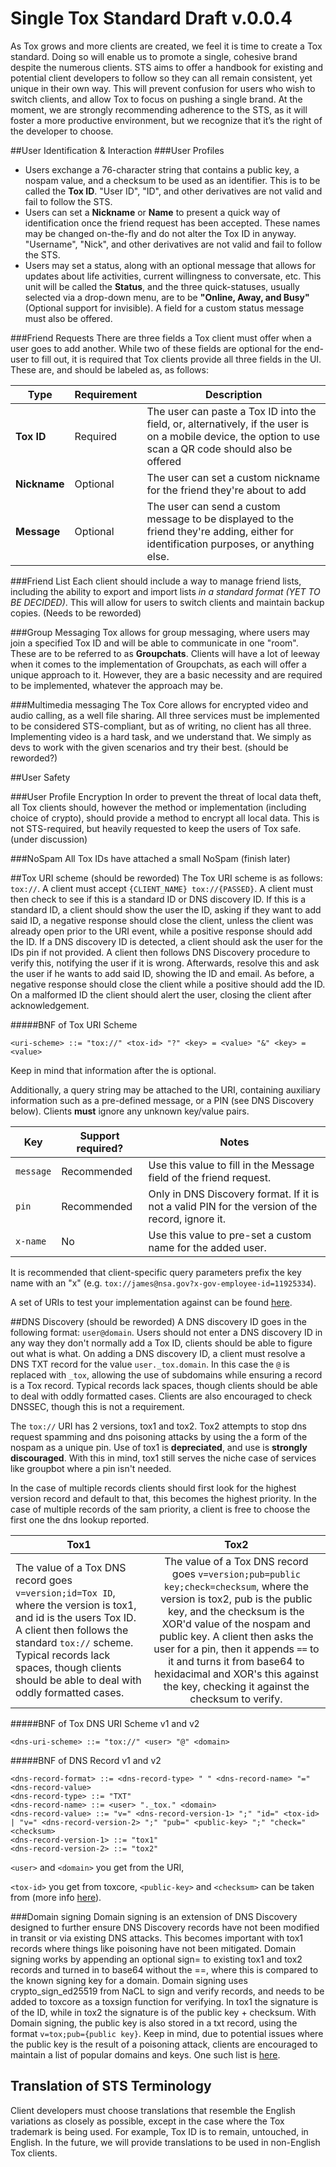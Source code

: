 Single Tox Standard Draft v.0.0.4
===
As Tox grows and more clients are created, we feel it is time to  create a Tox standard. Doing so will enable us to promote a single, cohesive brand despite the numerous clients. STS aims to offer a handbook for existing and potential client developers to follow so they can all remain consistent, yet unique in their own way. This will prevent confusion for users who wish to switch clients, and allow Tox to focus on pushing a single brand. At the moment, we are strongly recommending adherence to the STS, as it will foster a more productive environment, but we recognize that it’s the right of the developer to choose.


##User Identification & Interaction
###User Profiles
- Users exchange a 76-character string that contains a public key, a nospam value, and a checksum to be used as an identifier. This is to be called the **Tox ID**. "User ID", "ID", and other derivatives are not valid and fail to follow the STS.
- Users can set a **Nickname** or **Name** to present a quick way of identification once the friend request has been accepted. These names may be changed on-the-fly and do not alter the Tox ID in anyway. "Username", "Nick", and other derivatives are not valid and fail to follow the STS.
- Users may set a status, along with an optional message that allows for updates about life activities, current willingness to conversate, etc. This unit will be called the **Status**, and the three quick-statuses, usually selected via a drop-down menu, are to be  **"Online, Away, and Busy"** (Optional support for invisible). A field for a custom status message must also be offered.

###Friend Requests
There are three fields a Tox client must offer when a user goes to add another. While two of these fields are optional for the end-user to fill out, it is required that Tox clients provide all three fields in the UI. These are, and should be labeled as, as follows:

| Type | Requirement | Description
| --- | --- | ---
| **Tox ID** | Required | The user can paste a Tox ID into the field, or, alternatively, if the user is on a mobile device, the option to use scan a QR code should also be offered
| **Nickname** | Optional | The user can set a custom nickname for the friend they're about to add  
| **Message** | Optional | The user can send a custom message to be displayed to the friend they're adding, either for identification purposes, or anything else.

###Friend List
Each client should include a way to manage friend lists, including the ability to export and import lists *in a standard format (YET TO BE DECIDED)*. This will allow for users to switch clients and maintain backup copies. (Needs to be reworded)

###Group Messaging
Tox allows for group messaging, where users may join a specified Tox ID and will be able to communicate in one "room". These are to be referred to as **Groupchats**. Clients will have a lot of leeway when it comes to the implementation of Groupchats, as each will offer a unique approach to it. However, they are a basic necessity and are required to be implemented, whatever the approach may be.

###Multimedia messaging
The Tox Core allows for encrypted video and audio calling, as a well file sharing. All three services must be implemented to be considered STS-compliant, but as of writing, no client has all three. Implementing video is a hard task, and we understand that. We simply as devs to work with the given scenarios and try their best. (should be reworded?)


##User Safety

###User Profile Encryption
In order to prevent the threat of local data theft, all Tox clients should, however the method or implementation (including choice of crypto), should provide a method to encrypt all local data. This is not STS-required, but heavily requested to keep the users of Tox safe. (under discussion)

###NoSpam
All Tox IDs have attached a small NoSpam (finish later)

##Tox URI scheme (should be reworded)
The Tox URI scheme is as follows: `tox://`. A client must accept `{CLIENT_NAME} tox://{PASSED}`. A client must then check to see if this is a standard ID or DNS discovery ID. If this is a standard ID, a client should show the user the ID, asking if they want to add said ID, a negative response should close the client, unless the client was already open prior to the URI event, while a positive response should add the ID. If a DNS discovery ID is detected, a client should ask the user for the IDs pin if not provided. A client then follows DNS Discovery procedure to verify this, notifying the user if it is wrong. Afterwards, resolve this and ask the user if he wants to add said ID, showing the ID and email. As before, a negative response should close the client while a positive should add the ID. On a malformed ID the client should alert the user, closing the client after acknowledgement.

#####BNF of Tox URI Scheme
```
<uri-scheme> ::= "tox://" <tox-id> "?" <key> = <value> "&" <key> = <value>
```
Keep in mind that information after the <tox-id> is optional.

Additionally, a query string may be attached to the URI, containing auxiliary information such as a pre-defined message, or a PIN (see DNS Discovery below). Clients **must** ignore any unknown key/value pairs.

| Key         | Support required? | Notes                                                              |
| ----------- | ----------------- | ------------------------------------------------------------------ |
| `message`   | Recommended       | Use this value to fill in the Message field of the friend request. |
| `pin    `   | Recommended       | Only in DNS Discovery format. If it is not a valid PIN for the version of the record, ignore it. |
| `x-name `   | No                | Use this value to pre-set a custom name for the added user.        |

It is recommended that client-specific query parameters prefix the key name with an "x" (e.g. `tox://james@nsa.gov?x-gov-employee-id=11925334`).

A set of URIs to test your implementation against can be found [here](https://kirara.ca/toxurl_testcases.html).

##DNS Discovery (should be reworded)
A DNS discovery ID goes in the following format: `user@domain`. Users should not enter a DNS discovery ID in any way they don't normally add a Tox ID, clients should be able to figure out what is what. On adding a DNS discovery ID, a client must resolve a DNS TXT record for the value `user._tox.domain`. In this case the `@` is replaced with `_tox`, allowing the use of subdomains while ensuring a record is a Tox record. Typical records lack spaces, though clients should be able to deal with oddly formatted cases. Clients are also encouraged to check DNSSEC, though this is not a requirement.

The `tox://` URI has 2 versions, tox1 and tox2. Tox2 attempts to stop dns request spamming and dns poisoning attacks by using the a form of the nospam as a unique pin. Use of tox1 is **depreciated**, and use is **strongly discouraged**. With this in mind, tox1 still serves the niche case of services like groupbot where a pin isn't needed.

In the case of multiple records clients should first look for the highest version record and default to that, this becomes the highest priority. In the case of multiple records of the sam priority, a client is free to choose the first one the dns lookup reported.

| Tox1        | Tox2          |
| ------------- |:-------------:|
| The value of a Tox DNS record goes `v=version;id=Tox ID`, where the version is tox1, and id is the users Tox ID. A client then follows the standard `tox://` scheme. Typical records lack spaces, though clients should be able to deal with oddly formatted cases.      | The value of a Tox DNS record goes `v=version;pub=public key;check=checksum`, where the version is tox2, pub is the public key, and the checksum is the XOR'd value of the nospam and public key. A client then asks the user for a pin, then it appends `==` to it and turns it from base64 to hexidacimal and XOR's this against the key, checking it against the checksum to verify. |


#####BNF of Tox DNS URI Scheme v1 and v2

```
<dns-uri-scheme> ::= "tox://" <user> "@" <domain>
```

#####BNF of DNS Record v1 and v2

```
<dns-record-format> ::= <dns-record-type> " " <dns-record-name> "=" <dns-record-value>
<dns-record-type> ::= "TXT"
<dns-record-name> ::= <user> "._tox." <domain>
<dns-record-value> ::= "v=" <dns-record-version-1> ";" "id=" <tox-id> | "v=" <dns-record-version-2> ";" "pub=" <public-key> ";" "check=" <checksum>
<dns-record-version-1> ::= "tox1"
<dns-record-version-2> ::= "tox2"
```

`<user>` and `<domain>` you get from the URI,

`<tox-id>` you get from toxcore, `<public-key>` and `<checksum>` can be taken from <tox-id> (more info [here](http://api.libtoxcore.so/core_concepts.html#the-tox-id)).

###Domain signing
Domain signing is an extension of DNS Discovery designed to further ensure DNS Discovery records have not been modified in transit or via existing DNS attacks. This becomes important with tox1 records where things like poisoning have not been mitigated. Domain signing works by appending an optional sign= to existing tox1 and tox2 records and turned in to base64 without the ==, where this is compared to the known signing key for a domain. Domain signing uses crypto_sign_ed25519 from NaCL to sign and verify records, and needs to be added to toxcore as a toxsign function for verifying. In tox1 the signature is of the ID, while in tox2 the signature is of the public key + checksum. With Domain signing, the public key is also stored in a txt record, using the format ```v=tox;pub={public key}```. Keep in mind, due to potential issues where the public key is the result of a poisoning attack, clients are encouraged to maintain a list of popular domains and keys. One such list is [here](http://wiki.tox.im/Domain_keys).




## Translation of STS Terminology
Client developers must choose translations that resemble the English variations as closely as possible, except in the case where the Tox trademark is being used. For example, Tox ID is to remain, untouched, in English. In the future, we will provide translations to be used in non-English Tox clients.
